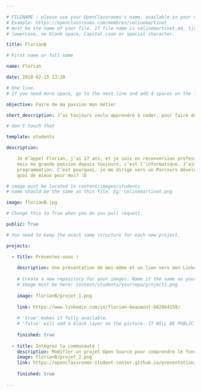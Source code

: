 ```yaml
---

# FILENAME : please use your OpenClassrooms's name, available in your url.
# Example: https://openclassrooms.com/membres/celinemartinet
# must be the name of your file. If file name is celinemartinet.md, title is celinemartinet.
# lowercase, no blank space, Capital case or special character.

title: FlorianB

# First name or full name

name: Florian

date: 2018-02-15 13:20

# One line.
# If you need more space, go to the next line and add 4 spaces on the left, as in 'description'.

objective: Faire de ma passion mon métier

short_description: J’ai toujours voulu apprendre à coder, pour faire des logiciels.

# don't touch that

template: students

description:

    Je m’appel Florian, j’ai 27 ans, et je suis en reconversion professionnel. J’ai fait des études de diagnostic électronique automobile,
    mais ma grande passion depuis toujours, c’est l’informatique. J’aime le domaine dans son ensemble, avec une petite préférence pour la
    programmation. C’est pourquoi, je me dirige vers un Parcours développeur d’application IOS, étant un fan de l'écosystème Apple,
    quoi de mieux pour moi? :D

# image must be located in content/images/students
# name should be the same as this file. Eg: celinemartinet.png

image: florianB.jpg

# Change this to True when you do you pull request.

public: True

# You need to keep the exact same structure for each new project.

projects:

  - title: Présentez-vous !
  
    description: Une présentation de moi-même et un lien vers mon LinkedIn.
    
    # Create a new repository for your images. Name it the same as your nickname and profile picture.
    # Image must be here: content/students/yourrepo/project1.png
    
    image: florianB/projet_1.png
    
    link: https://www.linkedin.com/in/florian-beaumont-b62864158/
    
    # 'true' makes it fully available.
    # 'false' will add a black layer on the picture. IT WILL BE PUBLIC!
    
    finished: true
    
  - title: Intégrez la communauté !
    description: Modifier un projet Open Source pour comprendre le fonctionnement de Git, de Github et des pull requests. 
    image: florianB/projet_2.png
    link: https://openclassrooms-student-center.github.io/presentation/students/florianB.html
    
    finished: true
    
---
```

